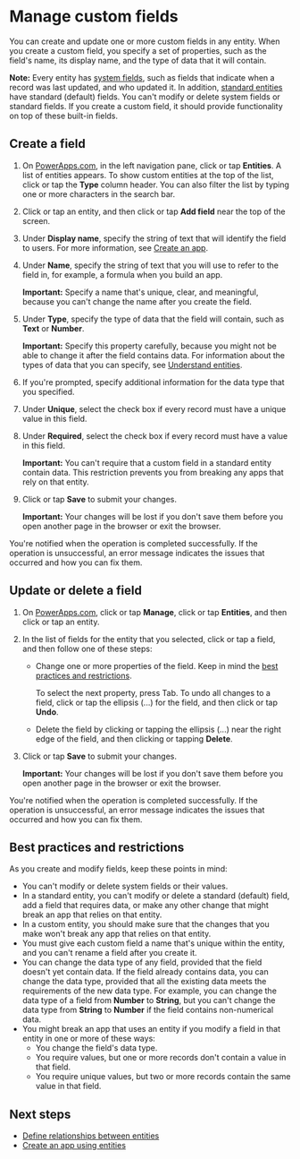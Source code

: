 <properties
	pageTitle="Manage custom fields in an entity | Microsoft PowerApps"
	description="Create, read, update, and delete custom fields in an entity."
	services="powerapps"
	documentationCenter="na"
	authors="robinarh"
	manager="robinarh"
	editor=""
	tags=""/>

<tags
   ms.service="powerapps"
   ms.devlang="na"
   ms.topic="article"
   ms.tgt_pltfrm="na"
   ms.workload="na"
   ms.date="10/18/2016"
   ms.author="robinr"/>

# Manage custom fields
You can create and update one or more custom fields in any entity. When you create a custom field, you specify a set of properties, such as the field's name, its display name, and the type of data that it will contain.

**Note:** Every entity has [system fields](data-platform-create-entity.md#system-and-record-title-fields), such as fields that indicate when a record was last updated, and who updated it. In addition, [standard entities](data-platform-intro.md#standard-entities) have standard (default) fields. You can't modify or delete system fields or standard fields. If you create a custom field, it should provide functionality on top of these built-in fields.

## Create a field
1. On [PowerApps.com](https://web.powerapps.com),  in the left navigation pane, click or tap **Entities**. A list of entities appears. To show custom entities at the top of the list, click or tap the **Type** column header. You can also filter the list by typing one or more characters in the search bar.
1. Click or tap an entity, and then click or tap **Add field** near the top of the screen.
1. Under **Display name**, specify the string of text that will identify the field to users. For more information, see [Create an app](data-platform-create-app.md).
1. Under **Name**, specify the string of text that you will use to refer to the field in, for example, a formula when you build an app.

	**Important:** Specify a name that's unique, clear, and meaningful, because you can't change the name after you create the field.

1. Under **Type**, specify the type of data that the field will contain, such as **Text** or **Number**.

	**Important:** Specify this property carefully, because you might not be able to change it after the field contains data. For information about the types of data that you can specify, see [Understand entities](data-platform-intro.md#custom-fields).

1. If you're prompted, specify additional information for the data type that you specified.
1. Under **Unique**, select the check box if every record must have a unique value in this field.
1. Under **Required**, select the check box if every record must have a value in this field.

	**Important:** You can't require that a custom field in a standard entity contain data. This restriction prevents you from breaking any apps that rely on that entity.

1. Click or tap **Save** to submit your changes.

	**Important:** Your changes will be lost if you don't save them before you open another page in the browser or exit the browser.

You're notified when the operation is completed successfully. If the operation is unsuccessful, an error message indicates the issues that occurred and how you can fix them.

## Update or delete a field
1. On [PowerApps.com](https://web.powerapps.com), click or tap **Manage**, click or tap **Entities**, and then click or tap an entity.

1. In the list of fields for the entity that you selected, click or tap a field, and then follow one of these steps:
	- Change one or more properties of the field. Keep in mind the [best practices and restrictions](data-platform-manage-fields.md#best-practices-and-restrictions).

		To select the next property, press Tab. To undo all changes to a field, click or tap the ellipsis (...) for the field, and then click or tap **Undo**.

	- Delete the field by clicking or tapping the ellipsis (...) near the right edge of the field, and then clicking or tapping **Delete**.

1. Click or tap **Save** to submit your changes.

	**Important:** Your changes will be lost if you don't save them before you open another page in the browser or exit the browser.

You're notified when the operation is completed successfully. If the operation is unsuccessful, an error message indicates the issues that occurred and how you can fix them.

## Best practices and restrictions
As you create and modify fields, keep these points in mind:

- You can't modify or delete system fields or their values.
- In a standard entity, you can't modify or delete a standard (default) field, add a field that requires data, or make any other change that might break an app that relies on that entity.
- In a custom entity, you should make sure that the changes that you make won't break any app that relies on that entity.
- You must give each custom field a name that's unique within the entity, and you can't rename a field after you create it.
- You can change the data type of any field, provided that the field doesn't yet contain data. If the field already contains data, you can change the data type, provided that all the existing data meets the requirements of the new data type. For example, you can change the data type of a field from **Number** to **String**, but you can't change the data type from **String** to **Number** if the field contains non-numerical data.
- You might break an app that uses an entity if you modify a field in that entity in one or more of these ways:
	- You change the field's data type.
	- You require values, but one or more records don't contain a value in that field.
	- You require unique values, but two or more records contain the same value in that field.

## Next steps
- [Define relationships between entities](data-platform-entity-lookup.md)
- [Create an app using entities](data-platform-create-app.md)
